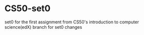 # CS50-set0
set0 for the first assignment from CS50's introduction to computer science(edX)
branch for set0 changes
